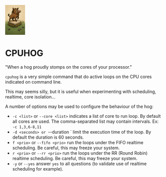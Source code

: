 <p><img width="64px" src="https://github.com/cpb-/cpuhog/blob/master/doc/cpuhog-logo-small-size.png"></p>

# CPUHOG

"When a hog proudly stomps on the cores of your processor."


`cpuhog` is a very simple command that do active loops on the CPU cores indicated on command line.

This may seems silly, but it is useful when experimenting with scheduling, realtime, core isolation...


A number of options may be used to configure the behaviour of the hog:

- `-c <list>` or `--core <list>` indicates a list of core to run loop. By default all cores are used. The comma-separated list may contain intervals. Ex: `-c 1,3,6-8,11`
- `-d <seconds> or `--duration <seconds>` limit the execution time of the loop. By default the duration is 60 seconds.
- `f <prio>` or `--fifo <prio>` run the loops under the FIFO realtime scheduling. Be careful, this may freeze your system.
- `r <prio>` or `--rr <prio>` run the loops under the RR (Round Robin) realtime scheduling. Be careful, this may freeze your system.
- `-y` or `--yes` answer `yes` to all questions (to validate use of realtime scheduling for example).

